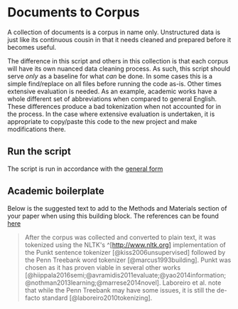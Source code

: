 # Documents to Corpus

A collection of documents is a corpus in name only.
Unstructured data is just like its continuous cousin in that it needs cleaned and prepared before it becomes useful.

The difference in this script and others in this collection is that each corpus will have its own nuanced data cleaning process.
As such, this script should serve _only_ as a baseline for what _can_ be done.
In some cases this is a simple find/replace on all files before running the code as-is.
Other times extensive evaluation is needed.
As an example, academic works have a whole different set of abbreviations when compared to general English.
These differences produce a bad tokenization when not accounted for in the process.
In the case where extensive evaluation is undertaken, it is appropriate to copy/paste this code to the new project and make modifications there.

## Run the script

The script is run in accordance with the [general form](../README.md#scripts)

## Academic boilerplate

Below is the suggested text to add to the Methods and Materials section of your paper when using this building block.
The references can be found [here](./references.bib)

> After the corpus was collected and converted to plain text, it was tokenized using the NLTK's ^[http://www.nltk.org] implementation of the Punkt sentence tokenizer [@kiss2006unsupervised] followed by the Penn Treebank word tokenizer [@marcus1993building].
> Punkt was chosen as it has proven viable in several other works [@hiippala2016semi;@avramidis2011evaluate;@yao2014information;@nothman2013learning;@marrese2014novel].
> Laboreiro et al. note that while the Penn Treebank may have some issues, it is still the de-facto standard [@laboreiro2010tokenizing].
